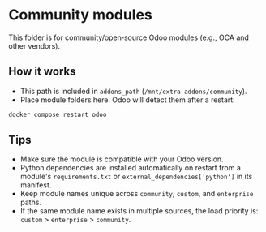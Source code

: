 # Community modules

This folder is for community/open‑source Odoo modules (e.g., OCA and other vendors).

## How it works

- This path is included in `addons_path` (`/mnt/extra-addons/community`).
- Place module folders here. Odoo will detect them after a restart:

```bash
docker compose restart odoo
```

## Tips

- Make sure the module is compatible with your Odoo version.
- Python dependencies are installed automatically on restart from a module's `requirements.txt` or `external_dependencies['python']` in its manifest.
- Keep module names unique across `community`, `custom`, and `enterprise` paths.
- If the same module name exists in multiple sources, the load priority is: `custom` > `enterprise` > `community`.
